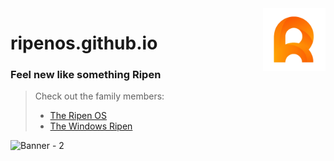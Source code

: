 <img align="right" width="100" height="100" src="Assets/ripenOs.png">

# ripenos.github.io
### Feel new like something Ripen

> Check out the family members: 
> * [The Ripen OS](https://ripenos.github.io/)
> * [The Windows Ripen](https://ripenos.github.io/)


![Banner - 2](https://user-images.githubusercontent.com/120778877/209421296-1af41921-fb46-4895-8dac-9746d4655e71.png)

